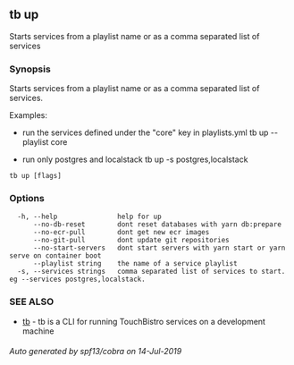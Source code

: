 ## tb up

Starts services from a playlist name or as a comma separated list of services

### Synopsis

Starts services from a playlist name or as a comma separated list of services.

Examples:
- run the services defined under the "core" key in playlists.yml
	tb up --playlist core

- run only postgres and localstack
	tb up -s postgres,localstack

```
tb up [flags]
```

### Options

```
  -h, --help               help for up
      --no-db-reset        dont reset databases with yarn db:prepare
      --no-ecr-pull        dont get new ecr images
      --no-git-pull        dont update git repositories
      --no-start-servers   dont start servers with yarn start or yarn serve on container boot
      --playlist string    the name of a service playlist
  -s, --services strings   comma separated list of services to start. eg --services postgres,localstack.
```

### SEE ALSO

* [tb](tb.md)	 - tb is a CLI for running TouchBistro services on a development machine

###### Auto generated by spf13/cobra on 14-Jul-2019
